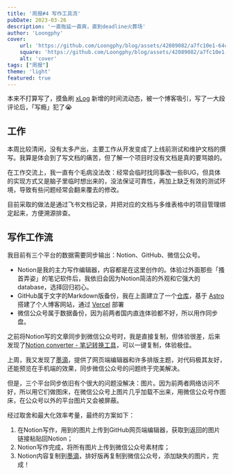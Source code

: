 ```yaml
---
title: '周报#4 写作工具流'
pubDate: 2023-03-26
description: '一直拖延一直爽，直到deadline火葬场'
author: 'Loongphy'
cover:
    url: 'https://github.com/Loongphy/blog/assets/42089082/a7fc10e1-64c7-4f74-b8bb-9a98fba067e8'
    square: 'https://github.com/Loongphy/blog/assets/42089082/a7fc10e1-64c7-4f74-b8bb-9a98fba067e8'
    alt: 'cover'
tags: ["周报"] 
theme: 'light'
featured: true
---
```


本来不打算写了，摸鱼刷 [xLog](https://xlog.app/activities) 新增的时间流动态，被一个博客吸引，写了一大段评论后，「写瘾」犯了😭

## 工作

本周比较清闲，没有太多产出，主要工作从开发变成了上线前测试和维护文档的撰写。我算是体会到了写文档的痛苦，但了解一个项目时没有文档是真的要骂娘的。

在工作交流上，我一直有个毛病没法改：经常会临时找同事改一些BUG，但具体的实现方式又是脑子里临时想出来的，没法保证可靠性，再加上缺乏有效的测试环境，导致有些问题经常会翻来覆去的修改。

目前采取的做法是通过飞书文档记录，并把对应的文档与多维表格中的项目管理绑定起来，方便溯源排查。

## 写作工作流

我目前有三个平台的数据需要同步输出：Notion、GitHub、微信公众号。

- Notion是我的主力写作编辑器，内容都是在这里创作的。体验过外面那些「搔首弄姿」的笔记软件后，我依旧会因为Notion简洁的外观和它强大的database，选择回归初心。
- GitHub属于文字的Markdown版备份，我在上面建立了一个[仓库](https://github.com/Loongphy/blog)，基于 [Astro](https://astro.build/) 搭建了个人博客网站，通过 [Vercel](https://vercel.com/) 部署
- 微信公众号属于数据备份，因为前两者国内直连体验都不好，所以用作同步盘。

之前将Notion写的文章同步到微信公众号时，我是直接复制，但体验很差，后来发现了[Notion converter - 笔记转换工具](https://microsoftedge.microsoft.com/addons/detail/donmgcoapjphmanmlfhhgcnlkmikggdn)，可以一键复制，体验极佳。

上周，我又发现了[墨滴](https://www.mdnice.com/)，提供了网页端编辑器和许多排版主题，对代码极其友好，还能预览在手机端的效果，同步微信公众号的问题终于完美解决。

但是，三个平台同步依旧有个很大的问题没解决：图片。因为前两者网络访问不好，所以用它们做图床，在微信公众号上图片几乎加载不出来，用微信公众号作图床，在公众号以外的平台图片又会被屏蔽。

经过取舍和最大化效率考量，最终的方案如下：

1. 在Notion写作，用到的图片上传到GitHub网页端编辑器，获取到返回的图片链接粘贴回Notion；
2. Notion写作完成，将所有图片上传到微信公众号素材库；
3. Notion内容复制到[墨滴](https://www.mdnice.com/)，排好版再复制到微信公众号，添加缺失的图片，完成！